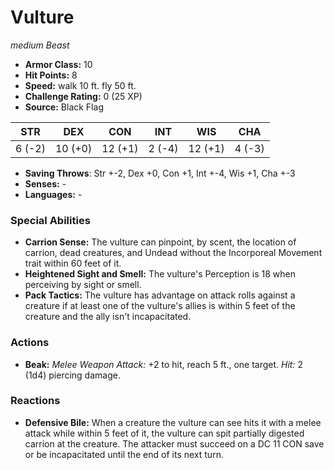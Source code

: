 # Vulture

*medium* *Beast*

- **Armor Class:** 10
- **Hit Points:** 8 
- **Speed:** walk 10 ft. fly 50 ft.
- **Challenge Rating:** 0 (25 XP)
- **Source:** Black Flag

| STR | DEX | CON | INT | WIS | CHA |
| --- | --- | --- | --- | --- | --- |
| 6 (-2) | 10 (+0) | 12 (+1) | 2 (-4) | 12 (+1) | 4 (-3) |

- **Saving Throws**: Str +-2, Dex +0, Con +1, Int +-4, Wis +1, Cha +-3
- **Senses:** -
- **Languages:** -

### Special Abilities

- **Carrion Sense:** The vulture can pinpoint, by scent, the location of carrion, dead creatures, and Undead without the Incorporeal Movement trait within 60 feet of it.
- **Heightened Sight and Smell:** The vulture's Perception is 18 when perceiving by sight or smell.
- **Pack Tactics:** The vulture has advantage on attack rolls against a creature if at least one of the vulture's allies is within 5 feet of the creature and the ally isn't incapacitated.

### Actions

- **Beak:** _Melee Weapon Attack:_ +2 to hit, reach 5 ft., one target. _Hit:_ 2 (1d4) piercing damage.

### Reactions

- **Defensive Bile:** When a creature the vulture can see hits it with a melee attack while within 5 feet of it, the vulture can spit partially digested carrion at the creature. The attacker must succeed on a DC 11 CON save or be incapacitated until the end of its next turn.
